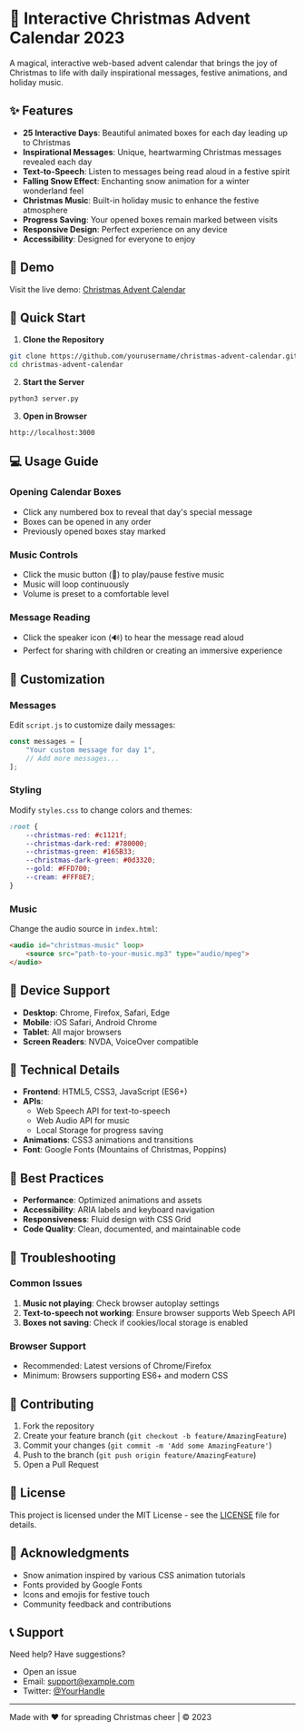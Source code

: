 # 🎄 Interactive Christmas Advent Calendar 2023

A magical, interactive web-based advent calendar that brings the joy of Christmas to life with daily inspirational messages, festive animations, and holiday music.

## ✨ Features

- **25 Interactive Days**: Beautiful animated boxes for each day leading up to Christmas
- **Inspirational Messages**: Unique, heartwarming Christmas messages revealed each day
- **Text-to-Speech**: Listen to messages being read aloud in a festive spirit
- **Falling Snow Effect**: Enchanting snow animation for a winter wonderland feel
- **Christmas Music**: Built-in holiday music to enhance the festive atmosphere
- **Progress Saving**: Your opened boxes remain marked between visits
- **Responsive Design**: Perfect experience on any device
- **Accessibility**: Designed for everyone to enjoy

## 🎯 Demo

Visit the live demo: [Christmas Advent Calendar](https://your-demo-url.com)

## 🚀 Quick Start

1. **Clone the Repository**
```bash
git clone https://github.com/yourusername/christmas-advent-calendar.git
cd christmas-advent-calendar
```

2. **Start the Server**
```bash
python3 server.py
```

3. **Open in Browser**
```
http://localhost:3000
```

## 💻 Usage Guide

### Opening Calendar Boxes
- Click any numbered box to reveal that day's special message
- Boxes can be opened in any order
- Previously opened boxes stay marked

### Music Controls
- Click the music button (🎵) to play/pause festive music
- Music will loop continuously
- Volume is preset to a comfortable level

### Message Reading
- Click the speaker icon (🔊) to hear the message read aloud
- Perfect for sharing with children or creating an immersive experience

## 🎨 Customization

### Messages
Edit `script.js` to customize daily messages:
```javascript
const messages = [
    "Your custom message for day 1",
    // Add more messages...
];
```

### Styling
Modify `styles.css` to change colors and themes:
```css
:root {
    --christmas-red: #c1121f;
    --christmas-dark-red: #780000;
    --christmas-green: #165B33;
    --christmas-dark-green: #0d3320;
    --gold: #FFD700;
    --cream: #FFF8E7;
}
```

### Music
Change the audio source in `index.html`:
```html
<audio id="christmas-music" loop>
    <source src="path-to-your-music.mp3" type="audio/mpeg">
</audio>
```

## 📱 Device Support

- **Desktop**: Chrome, Firefox, Safari, Edge
- **Mobile**: iOS Safari, Android Chrome
- **Tablet**: All major browsers
- **Screen Readers**: NVDA, VoiceOver compatible

## 🔧 Technical Details

- **Frontend**: HTML5, CSS3, JavaScript (ES6+)
- **APIs**: 
  - Web Speech API for text-to-speech
  - Web Audio API for music
  - Local Storage for progress saving
- **Animations**: CSS3 animations and transitions
- **Font**: Google Fonts (Mountains of Christmas, Poppins)

## 🌟 Best Practices

- **Performance**: Optimized animations and assets
- **Accessibility**: ARIA labels and keyboard navigation
- **Responsiveness**: Fluid design with CSS Grid
- **Code Quality**: Clean, documented, and maintainable code

## 🐛 Troubleshooting

### Common Issues
1. **Music not playing**: Check browser autoplay settings
2. **Text-to-speech not working**: Ensure browser supports Web Speech API
3. **Boxes not saving**: Check if cookies/local storage is enabled

### Browser Support
- Recommended: Latest versions of Chrome/Firefox
- Minimum: Browsers supporting ES6+ and modern CSS

## 📝 Contributing

1. Fork the repository
2. Create your feature branch (`git checkout -b feature/AmazingFeature`)
3. Commit your changes (`git commit -m 'Add some AmazingFeature'`)
4. Push to the branch (`git push origin feature/AmazingFeature`)
5. Open a Pull Request

## 📜 License

This project is licensed under the MIT License - see the [LICENSE](LICENSE) file for details.

## 🙏 Acknowledgments

- Snow animation inspired by various CSS animation tutorials
- Fonts provided by Google Fonts
- Icons and emojis for festive touch
- Community feedback and contributions

## 📞 Support

Need help? Have suggestions?
- Open an issue
- Email: support@example.com
- Twitter: [@YourHandle](https://twitter.com/yourhandle)

---

Made with ❤️ for spreading Christmas cheer | © 2023
